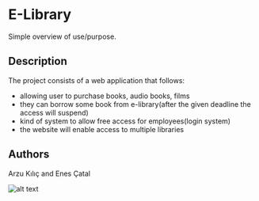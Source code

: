 # E-Library

Simple overview of use/purpose.

## Description

The project consists of a web application that follows:
* allowing user to purchase books, audio books, films
* they can borrow some book from e-library(after the given deadline the access will suspend)
* kind of system to allow free access for employees(login system)
* the website will enable access to multiple libraries

## Authors

Arzu Kılıç and Enes Çatal

![alt text](https://pomoc.unicloud.pl/wp-content/uploads/2019/05/Post1_pt2-1521621676616.png)
